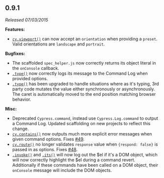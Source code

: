 ## 0.9.1

_Released 07/03/2015_

**Features:**

- [`cy.viewport()`](/api/commands/viewport) can now accept an `orientation` when
  providing a `preset`. Valid orientations are `landscape` and `portrait`.

**Bugfixes:**

- The scaffolded `spec_helper.js` now correctly returns its object literal in
  the `onConsole` callback.
- [`.type()`](/api/commands/type) now correctly logs its message to the Command
  Log when provided options.
- [`.type()`](/api/commands/type) has been upgraded to handle situations where
  as it's typing, 3rd party code mutates the value either synchronously or
  asynchronously. The caret is automatically moved to the end position matching
  browser behavior.

**Misc:**

- Deprecated `Cypress.command`, instead use `Cypress.Log.command` to output a
  Command Log. Updated scaffolding on new projects to reflect this change.
- [`cy.contains()`](/api/commands/contains) now outputs much more explicit error
  messages when given command options. Fixes
  [#49](https://github.com/cypress-io/cypress/issues/49).
- [`cy.route()`](/api/commands/route) no longer validates `response` value when
  `{respond: false}` is passed in as options. Fixes
  [#48](https://github.com/cypress-io/cypress/issues/48).
- [`.invoke()`](/api/commands/invoke) and [`.its()`](/api/commands/its) will now
  log out the
  $el if it's a DOM object, which will now correctly highlight the
  $el during a
  command revert. Additionally if these commands have been called on a DOM
  object, their `onConsole` message will include the DOM objects.
